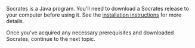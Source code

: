 Socrates is a Java program. You'll need to download a Socrates release to your
computer before using it. See the [installation instructions](/installation/)
for more details.

Once you've acquired any necessary prerequisites and downloaded Socrates,
continue to the next topic.
